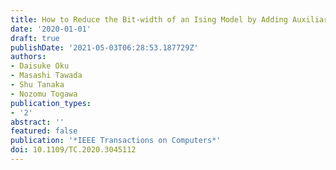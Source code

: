 ```yaml
---
title: How to Reduce the Bit-width of an Ising Model by Adding Auxiliary Spins
date: '2020-01-01'
draft: true
publishDate: '2021-05-03T06:28:53.187729Z'
authors:
- Daisuke Oku
- Masashi Tawada
- Shu Tanaka
- Nozomu Togawa
publication_types:
- '2'
abstract: ''
featured: false
publication: '*IEEE Transactions on Computers*'
doi: 10.1109/TC.2020.3045112
---
```


